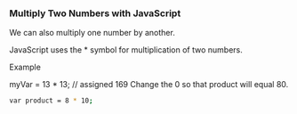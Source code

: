 
### Multiply Two Numbers with JavaScript
We can also multiply one number by another.

JavaScript uses the * symbol for multiplication of two numbers.

Example

myVar = 13 * 13; // assigned 169
Change the 0 so that product will equal 80.

```bash
var product = 8 * 10;
```